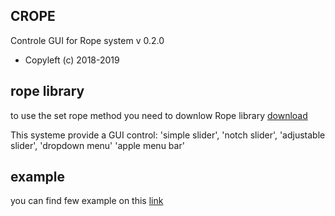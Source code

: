 ## CROPE
Controle GUI for Rope system
v 0.2.0
* Copyleft (c) 2018-2019

## rope library
to use the set rope method you need to downlow Rope library
[download](https://github.com/StanLepunK/Rope/blob/master/build_rope/Rope.zip)

This systeme provide a GUI control:
'simple slider',
'notch slider',
'adjustable slider',
'dropdown menu'
'apple menu bar'

## example
you can find few example on this [link](https://github.com/StanLepunK/Crope/tree/master/example)

